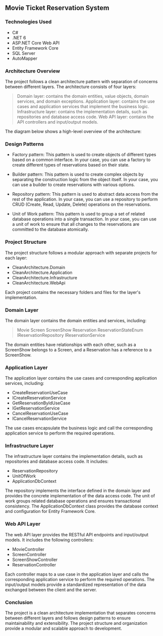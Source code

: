 ## Movie Ticket Reservation System

### Technologies Used
-   C#
-   .NET 6
-   ASP.NET Core Web API
-   Entity Framework Core
-   SQL Server
-   AutoMapper

### Architecture Overview

The project follows a clean architecture pattern with separation of concerns between different layers. The architecture consists of four layers:
>  Domain layer: contains the domain entities, value objects, domain services, and domain exceptions.
>  Application layer: contains the use cases and application services that implement the business logic.
>  Infrastructure layer: contains the implementation details, such as repositories and database access code.
>   Web API layer: contains the API controllers and input/output models.

 The diagram below shows a high-level overview of the architecture:
 

### Design Patterns

 - Factory pattern: This pattern is used to create objects of different
   types based on a common interface. In your case, you can use a
   factory to create different types of reservations based on their
   state.

 - Builder pattern: This pattern is used to create complex objects by
   separating the construction logic from the object itself. In your
   case, you can use a builder to create reservations with various
   options.

 - Repository pattern: This pattern is used to abstract data access from
   the rest of the application. In your case, you can use a repository
   to perform CRUD (Create, Read, Update, Delete) operations on the
   reservations.
   
 - Unit of Work pattern: This pattern is used to group a set of related
   database operations into a single transaction. In your case, you can
   use a unit of work to ensure that all changes to the reservations are
   committed to the database atomically.


### Project Structure

The project structure follows a modular approach with separate projects for each layer:

-   CleanArchitecture.Domain
-   CleanArchitecture.Application
-   CleanArchitecture.Infrastructure
-   CleanArchitecture.WebApi

Each project contains the necessary folders and files for the layer's implementation.

### Domain Layer
The domain layer contains the domain entities and services, including:
>   Movie
>  Screen
>   ScreenShow
>  Reservation
>  ReservationStateEnum
>  IReservationRepository
>  IReservationService

The domain entities have relationships with each other, such as a ScreenShow belongs to a Screen, and a Reservation has a reference to a ScreenShow.

### Application Layer

The application layer contains the use cases and corresponding application services, including:

-   CreateReservationUseCase
-   ICreateReservationService
-   GetReservationByIdUseCase
-   IGetReservationService
-   CancelReservationUseCase
-   ICancelReservationService

The use cases encapsulate the business logic and call the corresponding application service to perform the required operations.

### Infrastructure Layer

The infrastructure layer contains the implementation details, such as repositories and database access code. It includes:

-   ReservationRepository
-   UnitOfWork
-   ApplicationDbContext

The repository implements the interface defined in the domain layer and provides the concrete implementation of the data access code. The unit of work groups related database operations and ensures transactional consistency. The ApplicationDbContext class provides the database context and configuration for Entity Framework Core.


### Web API Layer


The web API layer provides the RESTful API endpoints and input/output models. It includes the following controllers:

-   MovieController
-   ScreenController
-   ScreenShowController
-   ReservationController

Each controller maps to a use case in the application layer and calls the corresponding application service to perform the required operations. The input/output models provide a standardized representation of the data exchanged between the client and the server.

### Conclusion

The project is a clean architecture implementation that separates concerns between different layers and follows design patterns to ensure maintainability and extensibility. The project structure and organization provide a modular and scalable approach to development.